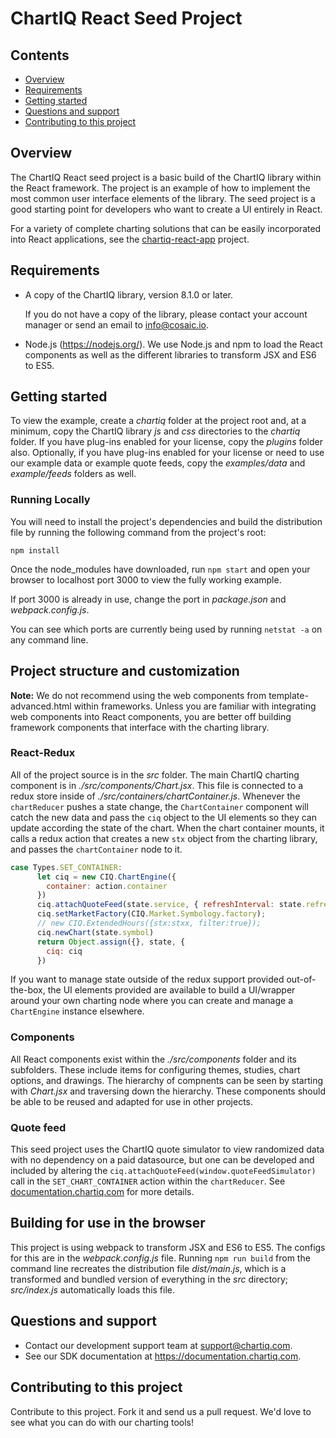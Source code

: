 # ChartIQ React Seed Project

## Contents

- [Overview](#overview)
- [Requirements](#requirements)
- [Getting started](#getting-started)
- [Questions and support](#questions-and-support)
- [Contributing to this project](#contributing-to-this-project)

## Overview

The ChartIQ React seed project is a basic build of the ChartIQ library within the React framework. The project is an example of how to implement the most common user interface elements of the library. The seed project is a good starting point for developers who want to create a UI entirely in React.

For a variety of complete charting solutions that can be easily incorporated into React applications, see the [chartiq-react-app](https://github.com/ChartIQ/chartiq-react-app) project.

## Requirements

- A copy of the ChartIQ library, version 8.1.0 or later.

  If you do not have a copy of the library, please contact your account manager or send an email to <info@cosaic.io>.

- Node.js (https://nodejs.org/). We use Node.js and npm to load the React components as well as the different libraries to transform JSX and ES6 to ES5.

## Getting started

To view the example, create a *chartiq* folder at the project root and, at a minimum, copy the ChartIQ library *js* and *css* directories to the *chartiq* folder. If you have plug-ins enabled for your license, copy the *plugins* folder also. Optionally, if you have plug-ins enabled for your license or need to use our example data or example quote feeds, copy the *examples/data* and *example/feeds* folders as well.

### Running Locally

You will need to install the project's dependencies and build the distribution file by running the following command from the project's root:
```
npm install
```

Once the node_modules have downloaded, run `npm start` and open your browser to localhost port 3000 to view the fully working example.

If port 3000 is already in use, change the port in *package.json* and *webpack.config.js*.

You can see which ports are currently being used by running `netstat -a` on any command line.

## Project structure and customization

**Note:** We do not recommend using the web components from template-advanced.html within frameworks. Unless you are familiar with integrating web components into React components, you are better off building framework components that interface with the charting library.

### React-Redux

All of the project source is in the *src* folder. The main ChartIQ charting component is in *./src/components/Chart.jsx*. This file is connected to a redux store inside of *./src/containers/chartContainer.js*. Whenever the `chartReducer` pushes a state change, the `ChartContainer` component will catch the new data and pass the `ciq` object to the UI elements so they can update according the state of the chart. When the chart container mounts, it calls a redux action that creates a new `stx` object from the charting library, and passes the `chartContainer` node to it.

```js
case Types.SET_CONTAINER:
      let ciq = new CIQ.ChartEngine({
        container: action.container
      })
      ciq.attachQuoteFeed(state.service, { refreshInterval: state.refreshInterval })
      ciq.setMarketFactory(CIQ.Market.Symbology.factory);
      // new CIQ.ExtendedHours({stx:stxx, filter:true});
      ciq.newChart(state.symbol)
      return Object.assign({}, state, {
        ciq: ciq
      })
```

If you want to manage state outside of the redux support provided out-of-the-box, the UI elements provided are available to build a UI/wrapper around your own charting node where you can create and manage a `ChartEngine` instance elsewhere.

### Components

All React components exist within the *./src/components* folder and its subfolders. These include items for configuring themes, studies, chart options, and drawings. The hierarchy of compnents can be seen by starting with *Chart.jsx* and traversing down the hierarchy. These components should be able to be reused and adapted for use in other projects.

### Quote feed

This seed project uses the ChartIQ quote simulator to view randomized data with no dependency on a paid datasource, but one can be developed and included by altering the `ciq.attachQuoteFeed(window.quoteFeedSimulator)` call in the `SET_CHART_CONTAINER` action within the `chartReducer`.  See [documentation.chartiq.com](https://documentation.chartiq.com/) for more details.

## Building for use in the browser

This project is using webpack to transform JSX and ES6 to ES5. The configs for this are in the *webpack.config.js* file.
Running `npm run build` from the command line recreates the distribution file *dist/main.js*, which is a transformed and bundled version of everything in the *src* directory; *src/index.js* automatically loads this file.

## Questions and support

- Contact our development support team at [support@chartiq.com](mailto:support@chartiq.com).
- See our SDK documentation at https://documentation.chartiq.com.

## Contributing to this project

Contribute to this project. Fork it and send us a pull request. We'd love to see what you can do with our charting tools!
